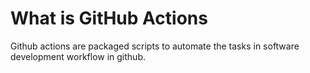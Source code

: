 # What is GitHub Actions

Github actions are packaged scripts to automate the tasks in software development workflow in github.
